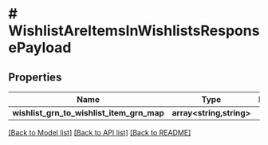 # # WishlistAreItemsInWishlistsResponsePayload


## Properties


Name | Type | Description | Notes
------------ | ------------- | ------------- | -------------
**wishlist_grn_to_wishlist_item_grn_map**| **array<string,string>** |   | [optional]


[[Back to Model list]](../../README.md#models) [[Back to API list]](../../README.md#endpoints) [[Back to README]](../../README.md)